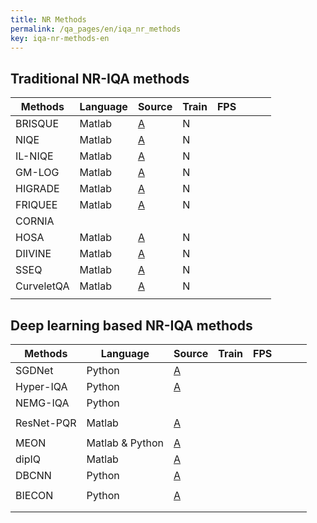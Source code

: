 ```yaml
---
title: NR Methods
permalink: /qa_pages/en/iqa_nr_methods
key: iqa-nr-methods-en
---
```


## Traditional NR-IQA methods

| Methods    | Language | Source                                                       | Train | FPS  |      |      |      |
| ---------- | -------- | ------------------------------------------------------------ | ----- | ---- | ---- | ---- | ---- |
| BRISQUE    | Matlab   | [A](https://live.ece.utexas.edu/research/Quality/index_algorithms.htm) | N     |      |      |      |      |
| NIQE       | Matlab   | [A](https://live.ece.utexas.edu/research/Quality/index_algorithms.htm) | N     |      |      |      |      |
| IL-NIQE    | Matlab   | [A](http://www4.comp.polyu.edu.hk/~cslzhang/IQA/ILNIQE/ILNIQE.htm) | N     |      |      |      |      |
| GM-LOG     | Matlab   | [A](https://live.ece.utexas.edu/research/Quality/index_algorithms.htm) | N     |      |      |      |      |
| HIGRADE    | Matlab   | [A](https://live.ece.utexas.edu/research/Quality/index_algorithms.htm) | N     |      |      |      |      |
| FRIQUEE    | Matlab   | [A](https://live.ece.utexas.edu/research/Quality/index_algorithms.htm) | N     |      |      |      |      |
| CORNIA     |          |                                                              |       |      |      |      |      |
| HOSA       | Matlab   | [A](https://lampsrv02.umiacs.umd.edu/projdb/project.php?id=76) | N     |      |      |      |      |
| DIIVINE    | Matlab   | [A](https://live.ece.utexas.edu/research/Quality/index_algorithms.htm) | N     |      |      |      |      |
| SSEQ       | Matlab   | [A](https://live.ece.utexas.edu/research/Quality/index_algorithms.htm) | N     |      |      |      |      |
| CurveletQA | Matlab   | [A](https://live.ece.utexas.edu/research/Quality/index_algorithms.htm) | N     |      |      |      |      |
|            |          |                                                              |       |      |      |      |      |

## Deep learning based NR-IQA methods



| Methods    | Language        | Source                                                | Train | FPS  |      |      |      |
| ---------- | --------------- | ----------------------------------------------------- | ----- | ---- | ---- | ---- | ---- |
| SGDNet     | Python          | [A](https://github.com/ysyscool/SGDNet)               |       |      |      |      |      |
| Hyper-IQA  | Python          | [A](https://github.com/SSL92/hyperIQA)                |       |      |      |      |      |
| NEMG-IQA   | Python          |                                                       |       |      |      |      |      |
|            |                 |                                                       |       |      |      |      |      |
| ResNet-PQR | Matlab          | [A](https://github.com/HuiZeng/BIQA_Toolbox)          |       |      |      |      |      |
|            |                 |                                                       |       |      |      |      |      |
| MEON       | Matlab & Python | [A](https://ece.uwaterloo.ca/~zduanmu/tip2018biqa/)   |       |      |      |      |      |
| dipIQ      | Matlab          | [A](https://ece.uwaterloo.ca/~zduanmu/tip2018biqa/)   |       |      |      |      |      |
| DBCNN      | Python          | [A](https://github.com/zwx8981/DBCNN-PyTorch)         |       |      |      |      |      |
|            |                 |                                                       |       |      |      |      |      |
| BIECON     | Python          | [A](https://github.com/jongyookim/IQA_BIECON_release) |       |      |      |      |      |
|            |                 |                                                       |       |      |      |      |      |
|            |                 |                                                       |       |      |      |      |      |
